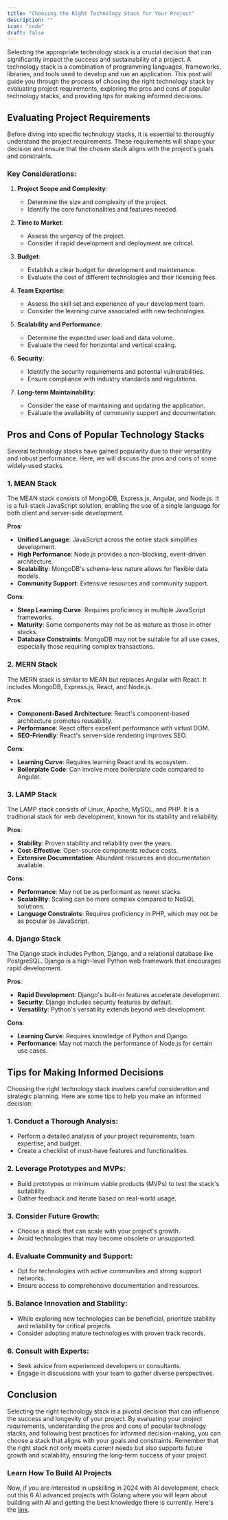 ```yaml
---
title: "Choosing the Right Technology Stack for Your Project"
description: ""
icon: "code"
draft: false
---
```


Selecting the appropriate technology stack is a crucial decision that can significantly impact the success and sustainability of a project. A technology stack is a combination of programming languages, frameworks, libraries, and tools used to develop and run an application. This post will guide you through the process of choosing the right technology stack by evaluating project requirements, exploring the pros and cons of popular technology stacks, and providing tips for making informed decisions.

## Evaluating Project Requirements

Before diving into specific technology stacks, it is essential to thoroughly understand the project requirements. These requirements will shape your decision and ensure that the chosen stack aligns with the project's goals and constraints.

### Key Considerations:

1. **Project Scope and Complexity**:

   - Determine the size and complexity of the project.
   - Identify the core functionalities and features needed.

2. **Time to Market**:

   - Assess the urgency of the project.
   - Consider if rapid development and deployment are critical.

3. **Budget**:

   - Establish a clear budget for development and maintenance.
   - Evaluate the cost of different technologies and their licensing fees.

4. **Team Expertise**:

   - Assess the skill set and experience of your development team.
   - Consider the learning curve associated with new technologies.

5. **Scalability and Performance**:

   - Determine the expected user load and data volume.
   - Evaluate the need for horizontal and vertical scaling.

6. **Security**:

   - Identify the security requirements and potential vulnerabilities.
   - Ensure compliance with industry standards and regulations.

7. **Long-term Maintainability**:
   - Consider the ease of maintaining and updating the application.
   - Evaluate the availability of community support and documentation.

## Pros and Cons of Popular Technology Stacks

Several technology stacks have gained popularity due to their versatility and robust performance. Here, we will discuss the pros and cons of some widely-used stacks.

### 1. MEAN Stack

The MEAN stack consists of MongoDB, Express.js, Angular, and Node.js. It is a full-stack JavaScript solution, enabling the use of a single language for both client and server-side development.

**Pros**:

- **Unified Language**: JavaScript across the entire stack simplifies development.
- **High Performance**: Node.js provides a non-blocking, event-driven architecture.
- **Scalability**: MongoDB's schema-less nature allows for flexible data models.
- **Community Support**: Extensive resources and community support.

**Cons**:

- **Steep Learning Curve**: Requires proficiency in multiple JavaScript frameworks.
- **Maturity**: Some components may not be as mature as those in other stacks.
- **Database Constraints**: MongoDB may not be suitable for all use cases, especially those requiring complex transactions.

### 2. MERN Stack

The MERN stack is similar to MEAN but replaces Angular with React. It includes MongoDB, Express.js, React, and Node.js.

**Pros**:

- **Component-Based Architecture**: React's component-based architecture promotes reusability.
- **Performance**: React offers excellent performance with virtual DOM.
- **SEO-Friendly**: React's server-side rendering improves SEO.

**Cons**:

- **Learning Curve**: Requires learning React and its ecosystem.
- **Boilerplate Code**: Can involve more boilerplate code compared to Angular.

### 3. LAMP Stack

The LAMP stack consists of Linux, Apache, MySQL, and PHP. It is a traditional stack for web development, known for its stability and reliability.

**Pros**:

- **Stability**: Proven stability and reliability over the years.
- **Cost-Effective**: Open-source components reduce costs.
- **Extensive Documentation**: Abundant resources and documentation available.

**Cons**:

- **Performance**: May not be as performant as newer stacks.
- **Scalability**: Scaling can be more complex compared to NoSQL solutions.
- **Language Constraints**: Requires proficiency in PHP, which may not be as popular as JavaScript.

### 4. Django Stack

The Django stack includes Python, Django, and a relational database like PostgreSQL. Django is a high-level Python web framework that encourages rapid development.

**Pros**:

- **Rapid Development**: Django's built-in features accelerate development.
- **Security**: Django includes security features by default.
- **Versatility**: Python's versatility extends beyond web development.

**Cons**:

- **Learning Curve**: Requires knowledge of Python and Django.
- **Performance**: May not match the performance of Node.js for certain use cases.

## Tips for Making Informed Decisions

Choosing the right technology stack involves careful consideration and strategic planning. Here are some tips to help you make an informed decision:

### 1. **Conduct a Thorough Analysis**:

- Perform a detailed analysis of your project requirements, team expertise, and budget.
- Create a checklist of must-have features and functionalities.

### 2. **Leverage Prototypes and MVPs**:

- Build prototypes or minimum viable products (MVPs) to test the stack's suitability.
- Gather feedback and iterate based on real-world usage.

### 3. **Consider Future Growth**:

- Choose a stack that can scale with your project's growth.
- Avoid technologies that may become obsolete or unsupported.

### 4. **Evaluate Community and Support**:

- Opt for technologies with active communities and strong support networks.
- Ensure access to comprehensive documentation and resources.

### 5. **Balance Innovation and Stability**:

- While exploring new technologies can be beneficial, prioritize stability and reliability for critical projects.
- Consider adopting mature technologies with proven track records.

### 6. **Consult with Experts**:

- Seek advice from experienced developers or consultants.
- Engage in discussions with your team to gather diverse perspectives.

## Conclusion

Selecting the right technology stack is a pivotal decision that can influence the success and longevity of your project. By evaluating your project requirements, understanding the pros and cons of popular technology stacks, and following best practices for informed decision-making, you can choose a stack that aligns with your goals and constraints. Remember that the right stack not only meets current needs but also supports future growth and scalability, ensuring the long-term success of your project.

### Learn How To Build AI Projects

Now, if you are interested in upskilling in 2024 with AI development, check out this 6 AI advanced projects with Golang where you will learn about building with AI and getting the best knowledge there is currently. Here's the [link](https://akhilsharmatech.gumroad.com/l/zgxqq).
